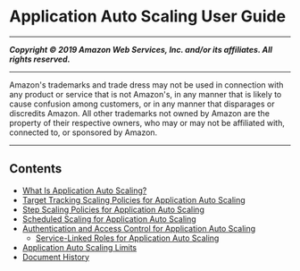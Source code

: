 # Application Auto Scaling User Guide

-----
*****Copyright &copy; 2019 Amazon Web Services, Inc. and/or its affiliates. All rights reserved.*****

-----
Amazon's trademarks and trade dress may not be used in 
     connection with any product or service that is not Amazon's, 
     in any manner that is likely to cause confusion among customers, 
     or in any manner that disparages or discredits Amazon. All other 
     trademarks not owned by Amazon are the property of their respective
     owners, who may or may not be affiliated with, connected to, or 
     sponsored by Amazon.

-----
## Contents
+ [What Is Application Auto Scaling?](what-is-application-auto-scaling.md)
+ [Target Tracking Scaling Policies for Application Auto Scaling](application-auto-scaling-target-tracking.md)
+ [Step Scaling Policies for Application Auto Scaling](application-auto-scaling-step-scaling-policies.md)
+ [Scheduled Scaling for Application Auto Scaling](application-auto-scaling-scheduled-scaling.md)
+ [Authentication and Access Control for Application Auto Scaling](auth-and-access-control.md)
   + [Service-Linked Roles for Application Auto Scaling](application-auto-scaling-service-linked-roles.md)
+ [Application Auto Scaling Limits](application-auto-scaling-limits.md)
+ [Document History](doc-history.md)